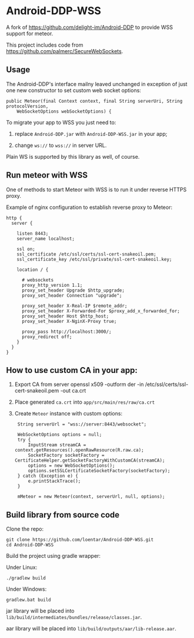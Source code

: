 # Android-DDP-WSS
A fork of https://github.com/delight-im/Android-DDP to provide WSS support for meteor.

This project includes code from https://github.com/palmerc/SecureWebSockets.

## Usage

The Android-DDP's interface mailny leaved unchanged in exception of just one new constructor to set custom web socket options:

  	public Meteor(final Context context, final String serverUri, String protocolVersion, 
  	    WebSocketOptions webSocketOptions) {


To migrate your app to WSS you just need to:
  
  1. replace `Android-DDP.jar` with `Android-DDP-WSS.jar` in your app;
  
  2. change `ws://` to `wss://` in server URL.
  
Plain WS is supported by this library as well, of course.

## Run meteor with WSS

One of methods to start Meteor with WSS is to run it under reverse HTTPS proxy.

Example of nginx configuration to establish reverse proxy to Meteor:


    http {
      server {
      
        listen 8443;
        server_name localhost;
        
        ssl on;
        ssl_certificate /etc/ssl/certs/ssl-cert-snakeoil.pem;
        ssl_certificate_key /etc/ssl/private/ssl-cert-snakeoil.key;
        
        location / {
        
          # websockets
          proxy_http_version 1.1;
          proxy_set_header Upgrade $http_upgrade;
          proxy_set_header Connection "upgrade";
          
          proxy_set_header X-Real-IP $remote_addr;
          proxy_set_header X-Forwarded-For $proxy_add_x_forwarded_for;
          proxy_set_header Host $http_host;
          proxy_set_header X-NginX-Proxy true;
          
          proxy_pass http://localhost:3000/;
          proxy_redirect off;
        }
      }
    }


## How to use custom CA in your app:

1. Export CA from server
    openssl x509 -outform der -in /etc/ssl/certs/ssl-cert-snakeoil.pem -out ca.crt

2. Place generated `ca.crt` into `app/src/main/res/raw/ca.crt`

3. Create `Meteor` instance with custom options:

        String serverUrl = "wss://server:8443/websocket";
        
        WebSocketOptions options = null;
        try {
            InputStream streamCA = context.getResources().openRawResource(R.raw.ca);
            SocketFactory socketFactory = CertificateHelper.getSocketFactoryWithCustomCA(streamCA);
            options = new WebSocketOptions();
            options.setSSLCertificateSocketFactory(socketFactory);
        } catch (Exception e) {
            e.printStackTrace();
        }

        mMeteor = new Meteor(context, serverUrl, null, options);

## Build library from source code

Clone the repo:

    git clone https://github.com/loentar/Android-DDP-WSS.git
    cd Android-DDP-WSS

Build the project using gradle wrapper:

Under Linux:

    ./gradlew build

Under Windows:

    gradlew.bat build


jar library will be placed into `lib/build/intermediates/bundles/release/classes.jar`.

aar library will be placed into `lib/build/outputs/aar/lib-release.aar`.

